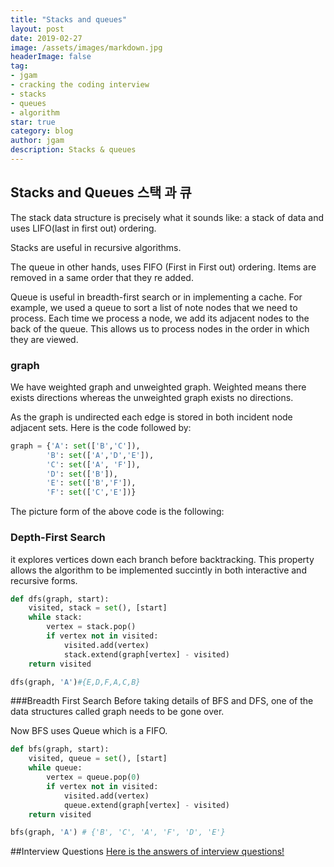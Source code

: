 ```yaml
---
title: "Stacks and queues"
layout: post
date: 2019-02-27
image: /assets/images/markdown.jpg
headerImage: false
tag:
- jgam
- cracking the coding interview
- stacks
- queues
- algorithm
star: true
category: blog
author: jgam
description: Stacks & queues
---
```


## Stacks and Queues 스택 과 큐
The stack data structure is precisely what it sounds like: a stack of data and uses LIFO(last in first out) ordering.

Stacks are useful in recursive algorithms.

The queue in other hands, uses FIFO (First in First out) ordering. Items are removed in a same order that they re added.

Queue is useful in breadth-first search or in implementing a cache. For example, we used a queue to sort a list of note nodes that we need to process. Each time we process a node, we add its adjacent nodes to the back of the queue. This allows us to process nodes in the order in which they are viewed.

### graph
We have weighted graph and unweighted graph. Weighted means there exists directions whereas the unweighted graph exists no directions.

As the graph is undirected each edge is stored in both incident node adjacent sets. Here is the code followed by:
```python
graph = {'A': set(['B','C']),
        'B': set(['A','D','E']),
        'C': set(['A', 'F']),
        'D': set(['B']),
        'E': set(['B','F']),
        'F': set(['C','E'])}
```
The picture form of the above code is the following:

### Depth-First Search
it explores vertices down each branch before backtracking. This property allows the algorithm to be implemented succintly in both interactive and recursive forms.
```python
def dfs(graph, start):
    visited, stack = set(), [start]
    while stack:
        vertex = stack.pop()
        if vertex not in visited:
            visited.add(vertex)
            stack.extend(graph[vertex] - visited)
    return visited

dfs(graph, 'A')#{E,D,F,A,C,B}
```

###Breadth First Search
Before taking details of BFS and DFS, one of the data structures called graph needs to be gone over.

Now BFS uses Queue which is a FIFO.

```python
def bfs(graph, start):
    visited, queue = set(), [start]
    while queue:
        vertex = queue.pop(0)
        if vertex not in visited:
            visited.add(vertex)
            queue.extend(graph[vertex] - visited)
    return visited

bfs(graph, 'A') # {'B', 'C', 'A', 'F', 'D', 'E'}
```
##Interview Questions
[Here is the answers of interview questions!](https://github.com/jgam/crackingthecoding/tree/master/chpt2)